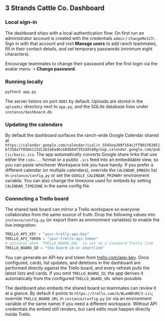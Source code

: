 ## 3 Strands Cattle Co. Dashboard

### Local sign-in

The dashboard ships with a local authentication flow. On first run an administrator account is created with the credentials `admin` / `ChangeMe123!`. Sign in with that account and visit **Manage users** to add ranch teammates, fill in their contact details, and set temporary passwords (minimum eight characters).

Encourage teammates to change their password after the first login via the avatar menu ➝ **Change password**.

### Running locally

```bash
python3 app.py
```

The server listens on port `8081` by default. Uploads are stored in the `uploads/` directory next to `app.py`, and the SQLite database lives under `instance/dashboard.db`.

### Updating the calendars

By default the dashboard surfaces the ranch-wide Google Calendar shared at `https://calendar.google.com/calendar/ical/c_5545ea209f164c2ff801f63851bf358a7f85b6115d1162e8a4bcb8db84f391dd%40group.calendar.google.com/public/basic.ics`. The app automatically converts Google share links that use either the `cid=...` format or a public `.ics` feed into an embeddable view, so you can paste whichever Workspace link you have handy. If you prefer a different calendar (or multiple calendars), override the `CALENDAR_EMBEDS` list in `instance/config.py` or set the `GOOGLE_CALENDAR_PRIMARY` environment variable. You can also change the timezone used for embeds by setting `CALENDAR_TIMEZONE` in the same config file.

### Connecting a Trello board

The shared task board can mirror a Trello workspace so everyone collaborates from the same source of truth. Drop the following values into `instance/config.py` (or export them as environment variables) to enable the live integration:

```python
TRELLO_API_KEY = "your-trello-api-key"
TRELLO_API_TOKEN = "your-trello-api-token"
# optional when `TRELLO_BOARD_URL` is set to a standard Trello link
TRELLO_BOARD_ID = "the-board-id-or-shortlink"
```

You can generate an API key and token from [trello.com/app-key](https://trello.com/app-key). Once configured, cards, list updates, and deletions in the dashboard are performed directly against the Trello board, and every refresh pulls the latest lists and cards. If you omit `TRELLO_BOARD_ID`, the app derives it automatically from the configured `TRELLO_BOARD_URL` when possible.

The dashboard also embeds the shared board so teammates can review it at a glance. By default it points to `https://trello.com/b/WLeHBhSM/3-iii`; override `TRELLO_BOARD_URL` in `instance/config.py` (or via an environment variable of the same name) if you need a different workspace. Without API credentials the embed still renders, but card edits must happen directly inside Trello.
